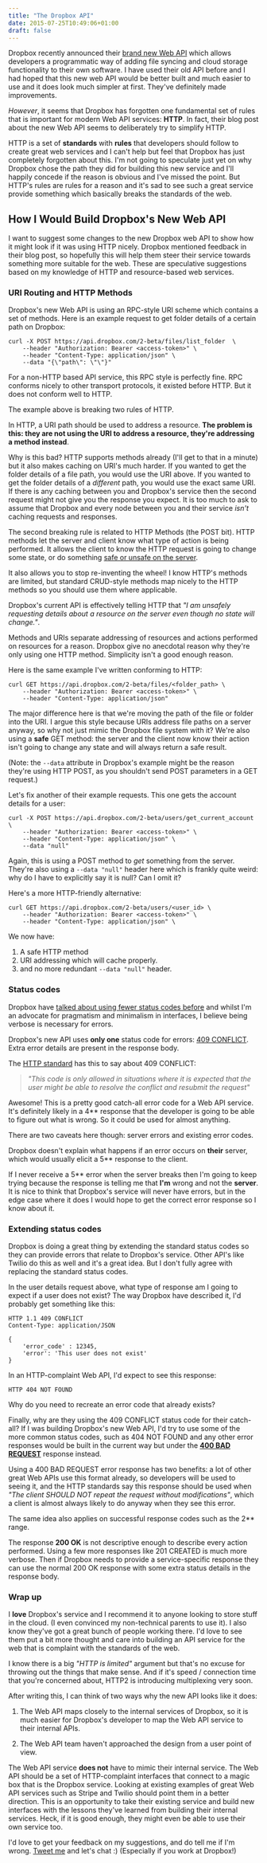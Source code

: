 ```yaml
---
title: "The Dropbox API"
date: 2015-07-25T10:49:06+01:00
draft: false
---
```


Dropbox recently announced their [brand new Web API](https://blogs.dropbox.com/developers/2015/04/a-preview-of-the-new-dropbox-api-v2/) which allows developers a programmatic way of adding file syncing and cloud storage functionality to their own software. I have used their old API before and I had hoped that this new web API would be better built and much easier to use and it does look much simpler at first. They've definitely made improvements.

*However*, it seems that Dropbox has forgotten one fundamental set of rules that is important for modern Web API services: **HTTP**. In fact, their blog post about the new Web API seems to deliberately try to simplify HTTP.

HTTP is a set of **standards** with **rules** that developers should follow to create great web services and I can't help but feel that Dropbox has just completely forgotten about this. I'm not going to speculate just yet on why Dropbox chose the path they did for building this new service and I'll happily concede if the reason is obvious and I've missed the point. But HTTP's rules are rules for a reason and it's sad to see such a great service provide something which basically breaks the standards of the web.

## How I Would Build Dropbox's New Web API

I want to suggest some changes to the new Dropbox web API to show how it might look if it was using HTTP nicely. Dropbox mentioned feedback in their blog post, so hopefully this will help them steer their service towards something more suitable for the web. These are speculative suggestions based on my knowledge of HTTP and resource-based web services.

### URI Routing and HTTP Methods

Dropbox's new Web API is using an RPC-style URI scheme which contains a set of methods. Here is an example request to get folder details of a certain path on Dropbox:

```
curl -X POST https://api.dropbox.com/2-beta/files/list_folder  \
    --header "Authorization: Bearer <access-token>" \
    --header "Content-Type: application/json" \
    --data "{\"path\": \"\"}"
```

For a non-HTTP based API service, this RPC style is perfectly fine. RPC conforms nicely to other transport protocols, it existed before HTTP. But it does not conform well to HTTP.

The example above is breaking two rules of HTTP.

In HTTP, a URI path should be used to address a resource. **The problem is this: they are not using the URI to address a resource, they're addressing a method instead**.

Why is this bad? HTTP supports methods already (I'll get to that in a minute) but it also makes caching on URI's much harder. If you wanted to get the folder details of a file path, you would use the URI above. If you wanted to get the folder details of a *different* path, you would use the exact same URI. If there is any caching between you and Dropbox's service then the second request might not give you the response you expect. It is too much to ask to assume that Dropbox and every node between you and their service *isn't* caching requests and responses.

The second breaking rule is related to HTTP Methods (the POST bit). HTTP methods let the server and client know what type of action is being performed. It allows the client to know the HTTP request is going to change some state, or do something [safe or unsafe on the server](http://www.w3.org/Protocols/rfc2616/rfc2616-sec9.html).

It also allows you to stop re-inventing the wheel! I know HTTP's methods are limited, but standard CRUD-style methods map nicely to the HTTP methods so you should use them where applicable.

Dropbox's current API is effectively telling HTTP that _"I am unsafely requesting details about a resource on the server even though no state will change."_.

Methods and URIs separate addressing of resources and actions performed on resources for a reason. Dropbox give no anecdotal reason why they're only using one HTTP method. Simplicity isn't a good enough reason.

Here is the same example I've written conforming to HTTP:

```
curl GET https://api.dropbox.com/2-beta/files/<folder_path> \
	--header "Authorization: Bearer <access-token>" \
    --header "Content-Type: application/json"
```

The major difference here is that we're moving the path of the file or folder into the URI. I argue this style because URIs address file paths on a server anyway, so why not just mimic the Dropbox file system with it? We're also using a **safe** GET method: the server and the client now know their action isn't going to change any state and will always return a safe result.

(Note: the `--data` attribute in Dropbox's example might be the reason they're using HTTP POST, as you shouldn't send POST parameters in a GET request.)

Let's fix another of their example requests. This one gets the account details for a user:

```
curl -X POST https://api.dropbox.com/2-beta/users/get_current_account \
    --header "Authorization: Bearer <access-token>" \
    --header "Content-Type: application/json" \
    --data "null"
```

Again, this is using a POST method to *get* something from the server. They're also using a `--data "null"` header here which is frankly quite weird: why do I have to explicitly say it is null? Can I omit it?

Here's a more HTTP-friendly alternative:

```
curl GET https://api.dropbox.com/2-beta/users/<user_id> \
    --header "Authorization: Bearer <access-token>" \
    --header "Content-Type: application/json" \
```

We now have:

1) A safe HTTP method
2) URI addressing which will cache properly.
3) and no more redundant `--data "null"` header.

### Status codes

Dropbox have [talked about using fewer status codes before](https://blogs.dropbox.com/developers/2015/04/how-many-http-status-codes-should-your-api-use/) and whilst I'm an advocate for pragmatism and minimalism in interfaces, I believe being verbose is necessary for errors.

Dropbox's new API uses **only one** status code for errors: [409 CONFLICT](http://www.w3.org/Protocols/rfc2616/rfc2616-sec10.html#sec10.4.10). Extra error details are present in the response body.

The [HTTP standard](http://www.w3.org/Protocols/rfc2616/rfc2616-sec10.html#sec10.4.10) has this to say about 409 CONFLICT:

>_"This code is only allowed in situations where it is expected that the user might be able to resolve the conflict and resubmit the request"_

Awesome! This is a pretty good catch-all error code for a Web API service. It's definitely likely in a 4\** response that the developer is going to be able to figure out what is wrong. So it could be used for almost anything.

There are two caveats here though: server errors and existing error codes.

Dropbox doesn't explain what happens if an error occurs on **their** server, which would usually elicit a 5\** response to  the client.

If I never receive a 5\** error when the server breaks then I'm going to keep trying because the response is telling me that **I'm** wrong and not the **server**. It is nice to think that Dropbox's service will never have errors, but in the edge case where it does I would hope to get the correct error response so I know about it.

### Extending status codes

Dropbox is doing a great thing by extending the standard status codes so they can provide errors that relate to Dropbox's service. Other API's like Twilio do this as well and it's a great idea. But I don't fully agree with replacing the standard status codes.

In the user details request above, what type of response am I going to expect if a user does not exist? The way Dropbox have described it, I'd probably get something like this:

```
HTTP 1.1 409 CONFLICT
Content-Type: application/JSON

{
	'error_code' : 12345,
	'error': 'This user does not exist'
}
```

In an HTTP-complaint Web API, I'd expect to see this response:

```
HTTP 404 NOT FOUND
```

Why do you need to recreate an error code that already exists?

Finally, why are they using the 409 CONFLICT status code for their catch-all? If I was building Dropbox's new Web API, I'd try to use some of the more common status codes, such as 404 NOT FOUND and any other error responses would be built in the current way but under the **[400 BAD REQUEST](http://www.w3.org/Protocols/rfc2616/rfc2616-sec10.html#sec10.4.1)** response instead.

Using a 400 BAD REQUEST error response has two benefits: a lot of other great Web APIs use this format already, so developers will be used to seeing it, and the HTTP standards say this response should be used when _"The client SHOULD NOT repeat the request without modifications"_, which a client is almost always likely to do anyway when they see this error.

The same idea also applies on successful response codes such as the 2\** range.

The response **200 OK** is not descriptive enough to describe every action performed. Using a few more responses like 201 CREATED is much more verbose. Then if Dropbox needs to provide a service-specific response they can use the normal 200 OK response with some extra status details in the response body.

### Wrap up

I **love** Dropbox's service and I recommend it to anyone looking to store stuff in the cloud. (I even convinced my non-technical parents to use it). I also know they've got a great bunch of people working there. I'd love to see them put a bit more thought and care into building an API service for the web that is complaint with the standards of the web.

I know there is a big _"HTTP is limited"_ argument but that's no excuse for throwing out the things that make sense. And if it's speed / connection time that you're concerned about, HTTP2 is introducing multiplexing very soon.

After writing this, I can think of two ways why the new API looks like it does:

1) The Web API maps closely to the internal services of Dropbox, so it is much easier for Dropbox's developer to map the Web API service to their internal APIs.

2) The Web API team haven't approached the design from a user point of view.

The Web API service **does not** have to mimic their internal service. The Web API should be a set of HTTP-complaint interfaces that connect to a magic box that is the Dropbox service. Looking at existing examples of great Web API services such as Stripe and Twilio should point them in a better direction. This is an opportunity to take their existing service and build new interfaces with the lessons they've learned from building their internal services. Heck, if it is good enough, they might even be able to use their own service too.

I'd love to get your feedback on my suggestions, and do tell me if I'm wrong. [Tweet me](https://twitter.com/phalt_) and let's chat :) (Especially if you work at Dropbox!)
